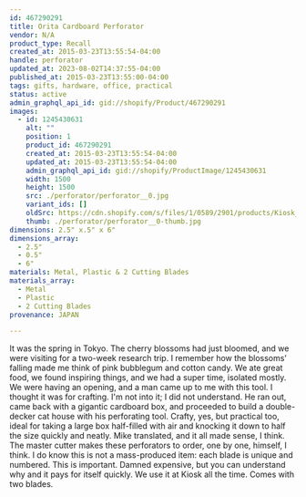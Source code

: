 ```yaml
---
id: 467290291
title: Orita Cardboard Perforator
vendor: N/A
product_type: Recall
created_at: 2015-03-23T13:55:54-04:00
handle: perforator
updated_at: 2023-08-02T14:37:55-04:00
published_at: 2015-03-23T13:55:00-04:00
tags: gifts, hardware, office, practical
status: active
admin_graphql_api_id: gid://shopify/Product/467290291
images:
  - id: 1245430631
    alt: ""
    position: 1
    product_id: 467290291
    created_at: 2015-03-23T13:55:54-04:00
    updated_at: 2015-03-23T13:55:54-04:00
    admin_graphql_api_id: gid://shopify/ProductImage/1245430631
    width: 1500
    height: 1500
    src: ./perforator/perforator__0.jpg
    variant_ids: []
    oldSrc: https://cdn.shopify.com/s/files/1/0589/2901/products/Kiosk_2014_09_359.jpeg?v=1427133354
    thumb: ./perforator/perforator__0-thumb.jpg
dimensions: 2.5" x.5" x 6"
dimensions_array:
  - 2.5"
  - 0.5"
  - 6"
materials: Metal, Plastic & 2 Cutting Blades
materials_array:
  - Metal
  - Plastic
  - 2 Cutting Blades
provenance: JAPAN

---
```


It was the spring in Tokyo. The cherry blossoms had just bloomed, and we were visiting for a two-week research trip. I remember how the blossoms' falling made me think of pink bubblegum and cotton candy. We ate great food, we found inspiring things, and we had a super time, isolated mostly. We were having an opening, and a man came up to me with this tool. I thought it was for crafting. I'm not into it; I did not understand. He ran out, came back with a gigantic cardboard box, and proceeded to build a double-decker cat house with his perforating tool. Crafty, yes, but practical too, ideal for taking a large box half-filled with air and knocking it down to half the size quickly and neatly. Mike translated, and it all made sense, I think. The master cutter makes these perforators to order, one by one, himself, I think. I do know this is not a mass-produced item: each blade is unique and numbered. This is important. Damned expensive, but you can understand why and it pays for itself quickly. We use it at Kiosk all the time. Comes with two blades.